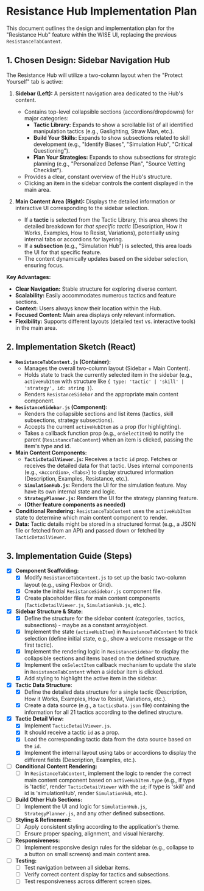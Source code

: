 # Resistance Hub Implementation Plan

This document outlines the design and implementation plan for the "Resistance Hub" feature within the WISE UI, replacing the previous `ResistanceTabContent`.

## 1. Chosen Design: Sidebar Navigation Hub

The Resistance Hub will utilize a two-column layout when the "Protect Yourself" tab is active:

1.  **Sidebar (Left):** A persistent navigation area dedicated to the Hub's content.
    *   Contains top-level collapsible sections (accordions/dropdowns) for major categories:
        *   **Tactic Library:** Expands to show a scrollable list of all identified manipulation tactics (e.g., Gaslighting, Straw Man, etc.).
        *   **Build Your Skills:** Expands to show subsections related to skill development (e.g., "Identify Biases", "Simulation Hub", "Critical Questioning").
        *   **Plan Your Strategies:** Expands to show subsections for strategic planning (e.g., "Personalized Defense Plan", "Source Vetting Checklist").
    *   Provides a clear, constant overview of the Hub's structure.
    *   Clicking an item in the sidebar controls the content displayed in the main area.

2.  **Main Content Area (Right):** Displays the detailed information or interactive UI corresponding to the sidebar selection.
    *   If a **tactic** is selected from the Tactic Library, this area shows the detailed breakdown for *that specific tactic* (Description, How it Works, Examples, How to Resist, Variations), potentially using internal tabs or accordions for layering.
    *   If a **subsection** (e.g., "Simulation Hub") is selected, this area loads the UI for that specific feature.
    *   The content dynamically updates based on the sidebar selection, ensuring focus.

**Key Advantages:**

*   **Clear Navigation:** Stable structure for exploring diverse content.
*   **Scalability:** Easily accommodates numerous tactics and feature sections.
*   **Context:** Users always know their location within the Hub.
*   **Focused Content:** Main area displays only relevant information.
*   **Flexibility:** Supports different layouts (detailed text vs. interactive tools) in the main area.

## 2. Implementation Sketch (React)

*   **`ResistanceTabContent.js` (Container):**
    *   Manages the overall two-column layout (Sidebar + Main Content).
    *   Holds state to track the currently selected item in the sidebar (e.g., `activeHubItem` with structure like `{ type: 'tactic' | 'skill' | 'strategy', id: string }`).
    *   Renders `ResistanceSidebar` and the appropriate main content component.
*   **`ResistanceSidebar.js` (Component):**
    *   Renders the collapsible sections and list items (tactics, skill subsections, strategy subsections).
    *   Accepts the current `activeHubItem` as a prop (for highlighting).
    *   Takes a callback function prop (e.g., `onSelectItem`) to notify the parent (`ResistanceTabContent`) when an item is clicked, passing the item's type and id.
*   **Main Content Components:**
    *   **`TacticDetailViewer.js`:** Receives a tactic `id` prop. Fetches or receives the detailed data for that tactic. Uses internal components (e.g., `<Accordion>`, `<Tabs>`) to display structured information (Description, Examples, Resistance, etc.).
    *   **`SimulationHub.js`:** Renders the UI for the simulation feature. May have its own internal state and logic.
    *   **`StrategyPlanner.js`:** Renders the UI for the strategy planning feature.
    *   **(Other feature components as needed)**
*   **Conditional Rendering:** `ResistanceTabContent` uses the `activeHubItem` state to determine which main content component to render.
*   **Data:** Tactic details might be stored in a structured format (e.g., a JSON file or fetched from an API) and passed down or fetched by `TacticDetailViewer`.

## 3. Implementation Guide (Steps)

- [x] **Component Scaffolding:**
    - [x] Modify `ResistanceTabContent.js` to set up the basic two-column layout (e.g., using Flexbox or Grid).
    - [x] Create the initial `ResistanceSidebar.js` component file.
    - [x] Create placeholder files for main content components (`TacticDetailViewer.js`, `SimulationHub.js`, etc.).
- [x] **Sidebar Structure & State:**
    - [x] Define the structure for the sidebar content (categories, tactics, subsections) - maybe as a constant array/object.
    - [x] Implement the state (`activeHubItem`) in `ResistanceTabContent` to track selection (define initial state, e.g., show a welcome message or the first tactic).
    - [x] Implement the rendering logic in `ResistanceSidebar` to display the collapsible sections and items based on the defined structure.
    - [x] Implement the `onSelectItem` callback mechanism to update the state in `ResistanceTabContent` when a sidebar item is clicked.
    - [x] Add styling to highlight the active item in the sidebar.
- [x] **Tactic Data Structure:**
    - [x] Define the detailed data structure for a single tactic (Description, How it Works, Examples, How to Resist, Variations, etc.).
    - [x] Create a data source (e.g., a `tacticsData.json` file) containing the information for all 21 tactics according to the defined structure.
- [x] **Tactic Detail View:**
    - [x] Implement `TacticDetailViewer.js`.
    - [x] It should receive a tactic `id` as a prop.
    - [x] Load the corresponding tactic data from the data source based on the `id`.
    - [x] Implement the internal layout using tabs or accordions to display the different fields (Description, Examples, etc.).
- [ ] **Conditional Content Rendering:**
    - [ ] In `ResistanceTabContent`, implement the logic to render the correct main content component based on `activeHubItem.type` (e.g., if type is 'tactic', render `TacticDetailViewer` with the `id`; if type is 'skill' and id is 'simulationHub', render `SimulationHub`, etc.).
- [ ] **Build Other Hub Sections:**
    - [ ] Implement the UI and logic for `SimulationHub.js`, `StrategyPlanner.js`, and any other defined subsections.
- [ ] **Styling & Refinement:**
    - [ ] Apply consistent styling according to the application's theme.
    - [ ] Ensure proper spacing, alignment, and visual hierarchy.
- [ ] **Responsiveness:**
    - [ ] Implement responsive design rules for the sidebar (e.g., collapse to a button on small screens) and main content area.
- [ ] **Testing:**
    - [ ] Test navigation between all sidebar items.
    - [ ] Verify correct content display for tactics and subsections.
    - [ ] Test responsiveness across different screen sizes.
